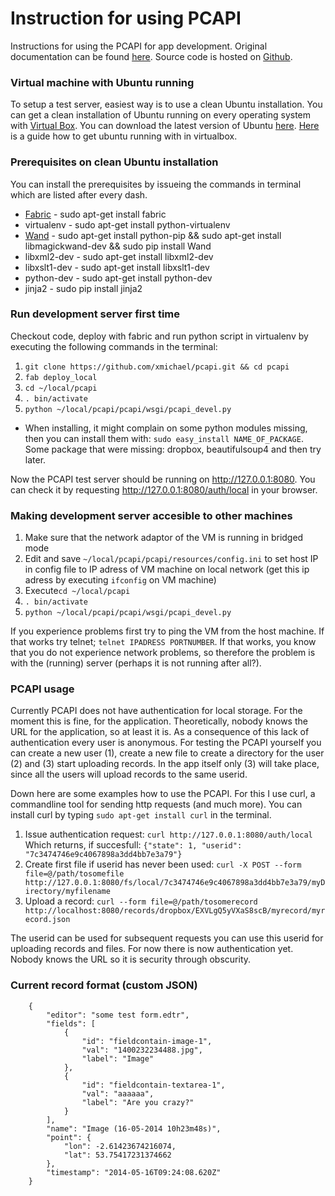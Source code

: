 # Instruction for using PCAPI
Instructions for using the PCAPI for app development. Original documentation can be found [here](https://github.com/xmichael/pcapi/blob/master/docs/PC_design_1_3.odt "API documentation"). Source code is hosted on [Github](https://github.com/xmichael/pcapi "Source code").

### Virtual machine with Ubuntu running

To setup a test server, easiest way is to use a clean Ubuntu installation. You can get a clean installation of Ubuntu running on every operating system with [Virtual Box](https://www.virtualbox.org/wiki/Downloads). You can download the latest version of Ubuntu [here](http://www.ubuntu.com/download/desktop/). [Here](http://www.wikihow.com/Install-Ubuntu-on-VirtualBox) is a guide how to get ubuntu running with in virtualbox. 
  
### Prerequisites on clean Ubuntu installation

You can install the prerequisites by issueing the commands in terminal which are listed after every dash.

* [Fabric](http://www.fabfile.org/) - sudo apt-get install fabric
* virtualenv - sudo apt-get install python-virtualenv
* [Wand](http://docs.wand-py.org/en/0.3.7/) -  sudo apt-get install python-pip && sudo apt-get install libmagickwand-dev && sudo pip install Wand
* libxml2-dev - sudo apt-get install libxml2-dev
* libxslt1-dev - sudo apt-get install libxslt1-dev 
* python-dev - sudo apt-get install python-dev
* jinja2 - sudo pip install jinja2

### Run development server first time

Checkout code, deploy with fabric and run python script in virtualenv by executing the following commands in the terminal:

1.  `git clone https://github.com/xmichael/pcapi.git && cd pcapi`
2.  `fab deploy_local`
3.  `cd ~/local/pcapi`
4.  `. bin/activate`
5.  `python ~/local/pcapi/pcapi/wsgi/pcapi_devel.py`

* When installing, it might complain on some python modules missing, then you can install them with: `sudo easy_install NAME_OF_PACKAGE`. Some package that were missing: dropbox, beautifulsoup4 and then try later.   

Now the PCAPI test server should be running on http://127.0.0.1:8080. You can check it by requesting http://127.0.0.1:8080/auth/local in your browser.

### Making development server accesible to other machines 

1. Make sure that the network adaptor of the VM is running in bridged mode
2. Edit and save `~/local/pcapi/pcapi/resources/config.ini` to set host IP in config file to IP adress of VM machine on local network (get this ip adress by executing `ifconfig` on VM machine)
3. Execute`cd ~/local/pcapi`
4. `. bin/activate`
5. `python ~/local/pcapi/pcapi/wsgi/pcapi_devel.py`

If you experience problems first try to ping the VM from the host machine. If that works try telnet; `telnet IPADRESS PORTNUMBER`. If that works, you know that you do not experience network problems, so therefore the problem is with the (running) server (perhaps it is not running after all?). 

### PCAPI usage

Currently PCAPI does not have authentication for local storage. For the moment this is fine, for the application. Theoretically, nobody knows the URL for the application, so at least it is. As a consequence of this lack of authentication every user is anonymous.  For testing the PCAPI yourself you can create a new user (1), create a new file to create a directory for the user (2)  and (3) start uploading records. In the app itself only (3) will take place, since all the users will upload records to the same userid.  

Down here are some examples how to use the PCAPI. For this I use curl, a commandline tool for sending http requests (and much more). You can install curl by typing `sudo apt-get install curl` in the terminal. 

1. Issue authentication request: 
            `curl http://127.0.0.1:8080/auth/local`
Which returns, if succesfull:
            `{"state": 1, "userid": "7c3474746e9c4067898a3dd4bb7e3a79"}`
2. Create first file if userid has never been used: 
            `curl -X POST --form file=@/path/tosomefile http://127.0.0.1:8080/fs/local/7c3474746e9c4067898a3dd4bb7e3a79/myDirectory/myfilename`
3. Upload a record: 
            `curl --form file=@/path/tosomerecord http://localhost:8080/records/dropbox/EXVLgQ5yVXaS8scB/myrecord/myrecord.json`

The userid can be used for subsequent requests you can use this userid for uploading records and files. For now there is now authentication yet. Nobody knows the URL so it is security through obscurity.
 
### Current record format (custom JSON)

        {
            "editor": "some test form.edtr",
            "fields": [
                {
                    "id": "fieldcontain-image-1",
                    "val": "1400232234488.jpg",
                    "label": "Image"
                },
                {
                    "id": "fieldcontain-textarea-1",
                    "val": "aaaaaa",
                    "label": "Are you crazy?"
                }
            ],
            "name": "Image (16-05-2014 10h23m48s)",
            "point": {
                "lon": -2.61423674216074,
                "lat": 53.75417231374662
            },
            "timestamp": "2014-05-16T09:24:08.620Z"
        }

